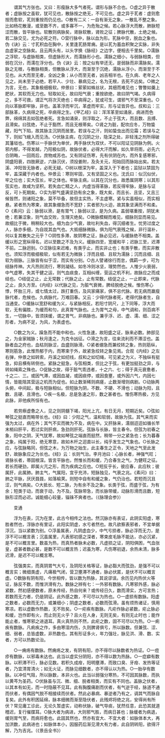 <!-- { "loadSidebar": true } -->
　　谓其气方张也。又曰：形瘦脉大多气者死。谓形与脉不合也。○虚之异于散者；虚脉按之虽软，犹可见也，散脉按之绝无，不可见也。虚之异于芤者：虚则愈按而愈软，芤则重按而仍见也。○散有二义：一自有渐无之象，一散乱不整之象。比如杨花散漫，或至数不齐，或多寡不一，为危殆之候。若心脉浮大而散，肺脉短涩而散，皆平脉也。软散则病脉矣，肾脉软散，肾败之征；脾脉代散，土绝之候。若二脉交见，尤为必死之符。○营行脉中，脉以血为形。芤脉中空，脱血之象也。伪《诀》云：寸芤积血在胸中，关里逢芤肠胃痈。是以芤为蓄血积聚之实脉，非失血虚家之空脉矣。且云两头有，以头字换《脉经》之边字，便相去千里矣。○濡脉之浮软，与虚脉相类，但虚脉形大，而濡脉形小也。濡脉之细小，与弱脉相类，但弱在沉分，而濡在浮分也。伪《诀》云：按之似有举还无，是弱脉而非濡脉矣。濡脉之无根，与散脉相类，但散脉从浮大，而渐至于沉绝，濡脉从浮小，而渐至于不见也。从大而至无者，全凶之象；从小而至无者，凶吉相半也。在久病、老年之人见之，尚未至于必绝，若平人、少壮、暴病见之，名为无根，去死不远矣。○微之为言，无也，其象极细极软。仲景曰：萦萦如蛛丝状，其细而难见也；瞥瞥如羹上肥状，其软而无力也。轻取如无，故曰阳气衰；重按欲绝，故曰阴气竭。久病得之，多不可救，谓正气将次灭绝也；卒病得之，犹或可生，谓邪气不至深重也。○向以革脉即牢脉，非也。盖革浮而牢沉，革虚而牢实，形与证皆异也。叔和云：三部脉革，久病得之死，卒病得之生。《甲乙经》曰：浑浑革至如涌泉，病进而色弊，绵绵其去如弦绝者死。言急如涌泉，则浮取之，不止于弦大，而且数、且搏、且滑矣。曰弦绝，不止于豁然，而且无根蒂矣。○肾之为脏，配坎应冬，万物蛰藏，阳气下陷，故其脉主沉阴而居里。若误与之汗，则如蛰虫出而见霜；若误与之下，则如飞蛾入而见汤。○伏脉主病，在沉阴之分，隐深之处，非轻浅之剂所得破其藩垣也。伤寒以一手脉伏为单伏，两手脉伏为双伏，不可以阳证见阴脉为例。火邪内郁，不得发越，乃阳极似阴，故脉伏者，必得大汗而解，如久旱将雨，必先六合阴晦，一回雨后，庶物咸苏也。又有阴证伤寒，先有伏阴在内，而外复感寒邪，阴盛阳衰，四肢厥逆，六脉沉伏，须投姜附，及灸关元，阳始回而脉始出矣。若太溪、冲阳皆无脉者，必死无疑。○树以根深为牢，盖深入于下者也；监狱以禁固为牢，盖深藏于内者也。仲景云：寒则牢固，又有坚固之义也。沈氏曰：似沉似伏，牢之位也；实大弦长，牢之体也。牢脉主病，以其在沉分也，故悉属阴寒；以其形弦实也，故咸为坚积。若失血亡精之人，内虚当得革脉，若反得牢脉，是脉与证反，可卜死期矣。○实为邪气盛满坚劲有余之象，既大矣，而且长、且坚，又且三候皆然，则诸阳之象，莫不毕备，故但主实热，不主虚寒。紧与实虽相似，而实相悬。紧者热为寒束，故其象绷急而不宽舒；实者邪为火迫，故其象坚满而不和柔。○《素问》云：脉弱以滑，是有胃气；脉弱以涩，是为久病。盖弱堪重按，阴犹未绝；若兼涩象，则气血交败，生理灭绝矣。○微脉模糊而难见，细脉则显而易见。故细比于微，稍稍较大也。细为血少气衰，故吐利失血，得沉细者生。忧劳过度之人，脉亦多细，为自戕其血气也。大抵细脉微脉。俱为阳气衰残之候，非行温补，何以复其散失之元乎？○阴性多滞，故阴寒之证，脉必见迟，与缓脉绝不相类。盖缓以形之宽纵得名，迟以至数之不及为义。缓脉四至，宽缓和平；迟脉三至，迟滞不前。二脉迥别。○涩脉往来迟难，有类乎止，而实非止也；有类乎散，而实非散也。须知浮而极细极软，似有若无为微脉；浮而且细、且软为濡脉；沉而且细、且软为弱脉。三脉皆有似于涩，而实有分别。○古人譬诸徐行而怠，偶羁一步，可为结脉传神。大凡热则流行，寒则凝结。如冬冷则冰坚，理势然也。人惟少火衰弱，中气虚寒，失其干健之运，则气血痰食，互相纠缠，营运之机不利，故脉应之而成结也。○结促之止，止无常数；代脉之止，止有常数。结促之止，一止即来，代脉之止，良久方至。《内经》以代脉之见，为脏气衰微，脾经脱绝之候。惟伤寒心悸，怀胎三月，或七情太过，跌打重伤，及风家痛家，俱不忌代脉。若无病而羸瘦脉代者，危候也。久病脉代，万难回春。又云：少得代脉者死，老得代脉者生，自当通变。○缓脉以宽舒和缓为义，与紧脉相反。若阳寸阴尺，上下同等，浮大而软，无有偏胜，为缓而和匀，此真胃气脉也。土为胃气之母，中气调和，则百病不生，一切脉中，皆须挟缓，谓之胃气，非病脉也。兼乎浮、迟、虚、濡、细、涩之形者，为病不足，为风，为表虚也。

　　○数之为义。躁急而不能中和也。火性急速，故阳盛之证，脉来必数。肺部见之，为金家贼脉；秋月逢之，为克令凶征。○滑之为言，往来流利而不滞涩也。盖脉者血之府也，血枯则脉涩，血盛则脉滑。○紧者绷急而兼绞转之象，热则筋纵，寒则筋急，此惟热郁于内，而寒束于外，故紧急绞转之象见焉。合观《内经》之左右弹，仲景之如转索，丹溪之如纫线，叔和之如切绳，可见紧之为义，不独纵有挺急，抑且横有转侧也。紧脉之挺急，与弦相类，但比之于弦，有更加挺劲之异，与转如绳索之殊也。○促脉之故，得于脏气乖违者，十之六、七；得于真元衰惫者，十之二、三。或因气滞，或因血凝，或因痰停，或因食壅，或外因六气，内因七情，皆能阻其营运之机而为促也。如止数渐稀则病瘥，止数渐增则病剧。○动脉两头俯，中间起，极与短脉相似。但短脉为阴，不数、不硬、不滑也；动脉为阳，且数、且硬、且滑也。○疾一名极，总是急速之形，数之甚者也。惟伤寒热极，方见此脉，非他疾所恒有也。

　　若劳瘵虚惫之人，见之则阴髓下竭，阳光上亢，有日无月，短期近矣。○弦如琴弦之挺直而略带长也。《经》曰：少阳之气，温和软弱，故脉为弦。其气来而实强为太过，病在外；其气不实而微为不及，病在中。又肝脉来，濡弱迢迢如循长竿末梢曰肝平，若过实则肝病，急劲则肝死。弦脉与长脉，皆主春令。但弦为初春之象，阳中之阴，天气犹寒，故如琴弦之端直而挺然，稍带一分之紧急也；长为暮春之象，纯属于阳，绝无寒意，故如木杆之迢直以长，纯乎发生之气象也。○长脉之应，与弦脉略同，但弦之木，为万物之始生，此主春生之正令，天地之气至此发舒，故脉象应之为长也。《经》云：长则气治。李月池曰：心脉长者，神强气旺；肾脉长者，蒂固根深。皆言平脉也，然惟长而和缓，乃合春生之气，为健旺之征。若长而硬劲，即属火亢之形，而为疾病之应也。○短反乎长，彼应春，此应秋；彼属肝，此属肺。肺主气，气属阳，宜乎充沛，短脉独见，气衰之兆。《素问》曰：肺之平脉，厌厌聂聂，如落榆荚。则短中自有和缓之象，气仍治也。若短而沉且涩，则气病矣。○大抵长、短二脉，为有余不及之象。长类于弦，而盛于弦，为有余；短类于动，而衰于动，为不及。弦脉带急，而长脉带缓，动脉形滑而且数，短脉形涩而必迟。诚能细心较量，锱铢不爽者也。（《脉理会参》）

　　变通

　　浮为在表，沉为在里，此古今相传之法也。然沉脉亦有表证，此阴实阳虚，寒胜者然也，浮脉亦有里证，此阳实阴虚，水亏者然也。故凡欲察表邪者，不宜单据浮沉，当以紧数为别。○浮虽属表，凡阴虚血少，中气亏损者，脉必浮而无力，是浮不可以概言表；沉虽属里，凡表邪初感之深者，寒束皮毛脉不能达，亦必沉紧，是不可以概言里。数虽为热，而真热者脉未必数，凡虚损之证，阴阳俱困，气血张皇，虚甚者数必甚，是数不可以概言热；迟虽为寒，凡伤寒初退，余热未清，脉多迟滑，是迟不可以概言寒。

　　弦强类实，而真阴胃气大亏，及阴阳关格等证，脉必豁大而弦劲，是强不可以概言实；微细类虚，凡痛极气闭，营卫壅滞不通者，脉必伏匿，是伏不可以概言虚。○数脉有阴有阳，今世相传，皆以数为热脉，其说谬误。余历见内热伏火等证，脉反不数，而惟洪滑有力。数脉之辨有七：一外邪有数脉。凡寒邪外感，脉必紧数，然初感便数者，原未传经，热自何来？或传经日久，数而滑实，方可言热；若数而无力者，仍是阴证。此外感之数，不可尽以为热也。○一虚损有数脉。阳虚之数者，必数而无力，或兼细小；阴虚之数者，必数而弦滑。虽有烦热诸证，慎用寒凉。若以虚数作热数，无不败矣。○一疟疾有数脉。凡疟作脉必紧数，疟止脉必和缓，岂作即有火，而止则无火乎？且火在人身，无则无矣，有则无止时也；能作能止者，惟寒邪之进退耳。真火真热则不然，此疟之数，固不可尽以为热。○一痢疾有数脉。凡痢疾之作，多由寒湿内伤，久则脾肾俱亏，所以脉数。但兼弦、涩、细、弱者，总皆虚数，非热数也。其有形证多火，年力强壮，脉见洪、滑、数、实者，方可以热数论治。

　　○一痈疡有数脉。然痈疡之发，有阴有阳，亦不得尽以脉数者为热证。○一痘疹有数脉，以邪毒未达也。此当以虚实分阴阳，亦不得以数为热脉。○一症癖有数脉。以积滞不行，脉必见数。若积久成疳，阳明壅滞，而致口臭、牙疳、发热等证者，乃宜清胃清火；如无火证，而脉见细数者，亦不得认以为热。○一胎孕有数脉。以冲任气阻，所以脉数，本非火也。此当以弱强分寒热，不可因其脉数，而执以黄芩为圣药。○伏脉虽与沉、微、细、脱者相类，而实有不同也。盖脉之伏者，以其本有如无，而一时隐蔽不见耳。此有胸腹痛剧而伏者，有气逆于经，脉道不通而伏者，有偶因气脱不相接续而伏者。然此必暴病、暴逆者乃有之，调其气而脉自复矣。此外有积困延绵，脉本细微而渐至隐伏者，此残烬将绝之兆，安得尚有所伏？常见庸工诊此，无论久暂虚实，动称伏脉，破气导痰，犹然任意，此恐其就道稽迟，复行催牒耳。○脉大者为病进，大则邪气胜，而病日甚也；脉缓者为病退，缓则胃气至，而病将愈也。此固其然也，然亦有宜大、不宜大者：如脉体本大，再加洪数，此病进也；如脉体本小，因服药后渐见滑大有力者，此自阴转阳，欲得汗解，乃为吉兆。（《景岳全书》）

